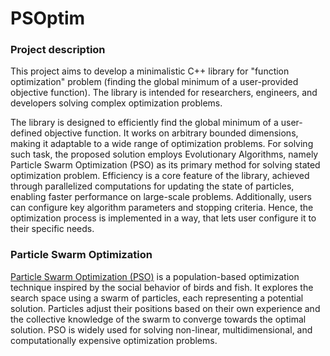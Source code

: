 # PSOptim

### Project description
This project aims to develop a minimalistic C++ library for "function optimization" problem (finding 
the global minimum of a user-provided objective function). The library is intended for researchers, engineers, and 
developers solving complex optimization problems.

The library is designed to efficiently find the global minimum of a user-defined objective function. It works on 
arbitrary bounded dimensions, making it adaptable to a wide range of optimization problems. For solving such task, 
the proposed solution employs Evolutionary Algorithms, namely Particle Swarm Optimization (PSO) as its 
primary method for solving stated optimization problem. Efficiency is a core feature of the library, achieved through parallelized 
computations for updating the state of particles, enabling faster performance on large-scale problems. Additionally, 
users can configure key algorithm parameters and stopping criteria. Hence, the optimization process is implemented 
in a way, that lets user configure it to their specific needs.

### Particle Swarm Optimization
[Particle Swarm Optimization (PSO)](https://en.wikipedia.org/wiki/Particle_swarm_optimization#) is a population-based
optimization technique inspired by the social behavior of birds and fish. It explores the search space using a swarm 
of particles, each representing a potential solution. Particles adjust their positions based on their own experience 
and the collective knowledge of the swarm to converge towards the optimal solution. PSO is widely used for solving 
non-linear, multidimensional, and computationally expensive optimization problems.
